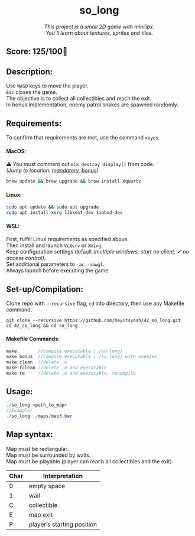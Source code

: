 <h1 align="center">
	so_long
</h1>

*<p align="center">This project is a small 2D game with minilibx.<br>
You'll learn about textures, sprites and tiles.</p>*

## Score: 125/100🎉

## Description:
Use `WASD` keys to move the player.  
`Esc` closes the game.  
The objective is to collect all collectibles and reach the exit.   
In bonus implementation, enemy patrol snakes are spawned randomly.

## Requirements:
To confirm that requirements are met, use the command `xeyes`. 
#### MacOS:
⚠️ You must comment out `mlx_destroy_display()` from code.  
*(Jump to location: [mandatory](https://github.com/heyitsyosh/42_so_long/blob/1b236d58b1c7453c179d63c15f88d920272e5c5d/so_long/mandatory/close_game.c#L47), 
[bonus](https://github.com/heyitsyosh/42_so_long/blob/1b236d58b1c7453c179d63c15f88d920272e5c5d/so_long/bonus/close_game_bonus.c#L68))*
```bash
brew update && brew upgrade && brew install Xquartz
```
#### Linux:
```bash
sudo apt update && sudo apt upgrade
sudo apt install xorg libxext-dev libbsd-dev
```
#### WSL:
First, fulfill Linux requirements as specified above.  
Then install and launch `VcXsrv` or `Xming`.  
Keep configuration settings default *(multiple windows, start no client, ✔ no access control)*.  
Set additional parameters to `-ac -nowgl`.  
Always launch before executing the game.

## Set-up/Compilation:
Clone repo with `--recursive` flag, `cd` into directory, then use any Makefile command.  
```
git clone --recursive https://github.com/heyitsyosh/42_so_long.git
cd 42_so_long && cd so_long
```  

#### Makefile Commands:
```C
make        //compile executable (./so_long)
make bonus  //compile executable (./so_long) with enemies
make clean  //delete .o
make fclean //delete .o and executable
make re     //delete .o and executable, recompile 
```

## Usage:  
```Java
./so_long <path_to_map>
//Example:
./so_long ./maps/map3.ber
```

## Map syntax:
Map must be rectangular.  
Map must be surrounded by walls.  
Map must be playable (player can reach all collectibles and the exit).

| Char | Interpretation |
| --- | --- |
| 0 | empty space |
| 1 | wall |
| C | collectible |
| E | map exit |
| P | player’s starting position |
